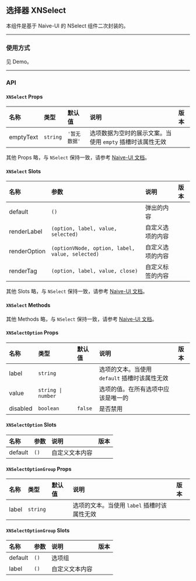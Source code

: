 ﻿## 选择器 XNSelect

本组件是基于 Naive-UI 的 NSelect 组件二次封装的。

---

### 使用方式

见 Demo。

---

### API

#### `XNSelect` Props

| 名称      | 类型     | 默认值       | 说明                                                      | 版本 |
| :-------- | :------- | :----------- | :-------------------------------------------------------- | :--- |
| emptyText | `string` | `'暂无数据'` | 选项数据为空时的展示文案。当使用 `empty` 插槽时该属性无效 |      |

其他 Props 略，与 `NSelect` 保持一致，请参考 [Naive-UI 文档](https://www.naiveui.com/zh-CN/os-theme/components/dropdown#Select-Props)。

#### `XNSelect` Slots

| 名称         | 参数                                            | 说明             | 版本 |
| :----------- | :---------------------------------------------- | :--------------- | :--- |
| default      | `()`                                            | 弹出的内容       |      |
| renderLabel  | `(option, label, value, selected)`              | 自定义选项的内容 |      |
| renderOption | `(optionVNode, option, label, value, selected)` | 自定义选项的内容 |      |
| renderTag    | `(option, label, value, close)`                 | 自定义标签的内容 |      |

其他 Slots 略，与 `NSelect` 保持一致，请参考 [Naive-UI 文档](https://www.naiveui.com/zh-CN/os-theme/components/dropdown#Select-Slots)。

#### `XNSelect` Methods

其他 Methods 略，与 `NSelect` 保持一致，请参考 [Naive-UI 文档](https://www.naiveui.com/zh-CN/os-theme/components/select#Select-Methods)。

#### `XNSelectOption` Props

| 名称     | 类型               | 默认值  | 说明                                          | 版本 |
| :------- | :----------------- | :------ | :-------------------------------------------- | :--- |
| label    | `string`           |         | 选项的文本。当使用 `default` 插槽时该属性无效 |      |
| value    | `string \| number` |         | 选项的值。在所有选项中应该是唯一的            |      |
| disabled | `boolean`          | `false` | 是否禁用                                      |      |

#### `XNSelectOption` Slots

| 名称    | 参数 | 说明           | 版本 |
| :------ | :--- | :------------- | :--- |
| default | `()` | 自定义文本内容 |      |

#### `XNSelectOptionGroup` Props

| 名称  | 类型     | 默认值 | 说明                                        | 版本 |
| :---- | :------- | :----- | :------------------------------------------ | :--- |
| label | `string` |        | 选项的文本。当使用 `label` 插槽时该属性无效 |      |

#### `XNSelectOptionGroup` Slots

| 名称    | 参数 | 说明           | 版本 |
| :------ | :--- | :------------- | :--- |
| default | `()` | 选项组         |      |
| label   | `()` | 自定义文本内容 |      |
